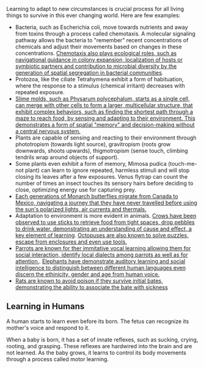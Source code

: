 Learning to adapt to new circumstances is crucial process for all living things to survive in this ever changing world. Here are few examples:

- Bacteria, such as Escherichia coli, move towards nutrients and away from toxins through a process called chemotaxis. A molecular signaling pathway allows the bacteria to "remember" recent concentrations of chemicals and adjust their movements based on changes in these concentrations. [Chemotaxis also plays ecological roles, such as navigational guidance in colony expansion, localization of hosts or symbiotic partners and contribution to microbial diversity by the generation of spatial segregation in bacterial communities](https://www.nature.com/articles/s41579-022-00709-w).
- Protozoa, like the ciliate Tetrahymena exhibit a form of habituation, where the response to a stimulus (chemical irritant) decreases with repeated exposure.
- [Slime molds, such as Physarum polycephalum, starts as a single cell, can merge with other cells to form a larger, multicellular structure, that exhibit complex behaviors, such as finding the shortest path through a maze to reach food, by sensing and adapting to their environment. This demonstrates a form of spatial "memory" and decision-making without a central nervous system.](https://doi.org/10.1093/beheco/art032)
- Plants are capable of sensing and reacting to their environment through phototropism (towards light source), gravitropism (roots grow downwards, shoots upwards), thigmotropism (sense touch, climbing tendrils wrap around objects of support).
- Some plants even exhibit a form of memory, Mimosa pudica (touch-me-not plant) can learn to ignore repeated, harmless stimuli and will stop closing its leaves after a few exposures. Venus flytrap can count the number of times an insect touches its sensory hairs before deciding to close, optimizing energy use for capturing prey.
- [Each generations of Monarch butterflies migrate from Canada to Mexico, navigating a journey that they have never travelled before using the sun's polarized lights, air currents and thermals.](https://www.ncbi.nlm.nih.gov/pmc/articles/PMC2929297/)
- Adaptation to environment is more evident in animals. [Crows have been observed to use sticks to retrieve food from tight spaces, drop pebbles to drink water, demonstrating an understanding of cause and effect, a key element of learning](https://www.sciencenews.org/article/tool-use-crow-about). [Octopuses are also known to solve puzzles, escape from enclosures and even use tools.](https://journals.plos.org/plosone/article?id=10.1371/journal.pone.0152048)
- [Parrots are known for ther immitative vocal learning allowing them for social interaction, identify local dialects among parrots as well as for attention.](https://www.scientificamerican.com/article/experts-parrots-mimic/). [Elephants have demonstrate auditory learning and social intelligence to distinguish between different human languages even discern the ethinicity, gender and age from human voice.](https://www.pnas.org/doi/10.1073/pnas.1321543111)
- [Rats are known to avoid poison if they survive initial bates, demonstrating the ability to associate the bate with sickness](https://www.sciencedirect.com/science/article/abs/pii/S0950560153800110)

## Learning in Humans

A human starts to learn even before its born. The fetus can recognize its mother's voice and respond to it.

When a baby is born, it has a set of innate reflexes, such as sucking, crying, rooting, and grasping. These reflexes are hardwired into the brain and are not learned. As the baby grows, it learns to control its body movements through a process called motor learning.

